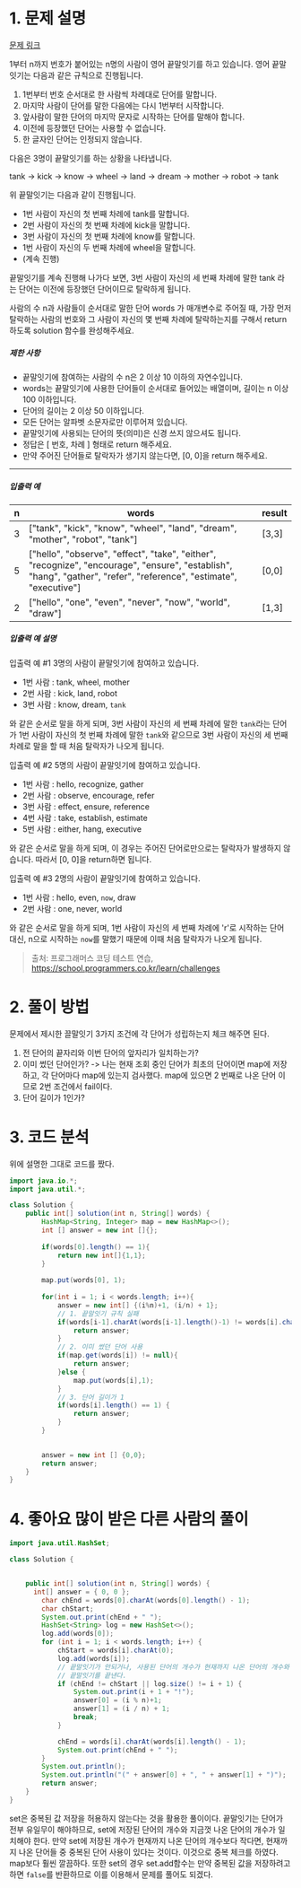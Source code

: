 # 1. 문제 설명

[문제 링크](https://school.programmers.co.kr/learn/courses/30/lessons/12981)

1부터 n까지 번호가 붙어있는 n명의 사람이 영어 끝말잇기를 하고 있습니다. 영어 끝말잇기는 다음과 같은 규칙으로 진행됩니다.

1. 1번부터 번호 순서대로 한 사람씩 차례대로 단어를 말합니다.
2. 마지막 사람이 단어를 말한 다음에는 다시 1번부터 시작합니다.
3. 앞사람이 말한 단어의 마지막 문자로 시작하는 단어를 말해야 합니다.
4. 이전에 등장했던 단어는 사용할 수 없습니다.
5. 한 글자인 단어는 인정되지 않습니다.

다음은 3명이 끝말잇기를 하는 상황을 나타냅니다.

tank → kick → know → wheel → land → dream → mother → robot → tank

위 끝말잇기는 다음과 같이 진행됩니다.

- 1번 사람이 자신의 첫 번째 차례에 tank를 말합니다.
- 2번 사람이 자신의 첫 번째 차례에 kick을 말합니다.
- 3번 사람이 자신의 첫 번째 차례에 know를 말합니다.
- 1번 사람이 자신의 두 번째 차례에 wheel을 말합니다.
- (계속 진행)

끝말잇기를 계속 진행해 나가다 보면, 3번 사람이 자신의 세 번째 차례에 말한 tank 라는 단어는 이전에 등장했던 단어이므로 탈락하게 됩니다.

사람의 수 n과 사람들이 순서대로 말한 단어 words 가 매개변수로 주어질 때, 가장 먼저 탈락하는 사람의 번호와 그 사람이 자신의 몇 번째 차례에 탈락하는지를 구해서 return 하도록 solution 함수를 완성해주세요.

##### 제한 사항



- 끝말잇기에 참여하는 사람의 수 n은 2 이상 10 이하의 자연수입니다.
- words는 끝말잇기에 사용한 단어들이 순서대로 들어있는 배열이며, 길이는 n 이상 100 이하입니다.
- 단어의 길이는 2 이상 50 이하입니다.
- 모든 단어는 알파벳 소문자로만 이루어져 있습니다.
- 끝말잇기에 사용되는 단어의 뜻(의미)은 신경 쓰지 않으셔도 됩니다.
- 정답은 [ 번호, 차례 ] 형태로 return 해주세요.
- 만약 주어진 단어들로 탈락자가 생기지 않는다면, [0, 0]을 return 해주세요.

------

##### 입출력 예



| n    | words                                                        | result |
| ---- | ------------------------------------------------------------ | ------ |
| 3    | ["tank", "kick", "know", "wheel", "land", "dream", "mother", "robot", "tank"] | [3,3]  |
| 5    | ["hello", "observe", "effect", "take", "either", "recognize", "encourage", "ensure", "establish", "hang", "gather", "refer", "reference", "estimate", "executive"] | [0,0]  |
| 2    | ["hello", "one", "even", "never", "now", "world", "draw"]    | [1,3]  |

##### 입출력 예 설명



입출력 예 #1
3명의 사람이 끝말잇기에 참여하고 있습니다.

- 1번 사람 : tank, wheel, mother
- 2번 사람 : kick, land, robot
- 3번 사람 : know, dream, `tank`

와 같은 순서로 말을 하게 되며, 3번 사람이 자신의 세 번째 차례에 말한 `tank`라는 단어가 1번 사람이 자신의 첫 번째 차례에 말한 `tank`와 같으므로 3번 사람이 자신의 세 번째 차례로 말을 할 때 처음 탈락자가 나오게 됩니다.

입출력 예 #2
5명의 사람이 끝말잇기에 참여하고 있습니다.

- 1번 사람 : hello, recognize, gather
- 2번 사람 : observe, encourage, refer
- 3번 사람 : effect, ensure, reference
- 4번 사람 : take, establish, estimate
- 5번 사람 : either, hang, executive

와 같은 순서로 말을 하게 되며, 이 경우는 주어진 단어로만으로는 탈락자가 발생하지 않습니다. 따라서 [0, 0]을 return하면 됩니다.

입출력 예 #3
2명의 사람이 끝말잇기에 참여하고 있습니다.

- 1번 사람 : hello, even, `now`, draw
- 2번 사람 : one, never, world

와 같은 순서로 말을 하게 되며, 1번 사람이 자신의 세 번째 차례에 'r'로 시작하는 단어 대신, n으로 시작하는 `now`를 말했기 때문에 이때 처음 탈락자가 나오게 됩니다.

> 출처: 프로그래머스 코딩 테스트 연습, https://school.programmers.co.kr/learn/challenges

# 2. 풀이 방법

문제에서 제시한 끌말잇기 3가지 조건에 각 단어가 성립하는지 체크 해주면 된다.

1. 전 단어의 끝자리와 이번 단어의 앞자리가 일치하는가? 
2. 이미 썼던 단어인가? -> 나는 현재 조회 중인 단어가 최초의 단어이면 map에 저장하고, 각 단어마다 map에 있는지 검사했다. map에 있으면 2 번째로 나온 단어 이므로 2번 조건에서 fail이다. 
3. 단어 길이가 1인가? 

# 3. 코드 분석 

위에 설명한 그대로 코드를 짰다. 

```java
import java.io.*;
import java.util.*;

class Solution {
    public int[] solution(int n, String[] words) {
        HashMap<String, Integer> map = new HashMap<>();
        int [] answer = new int []{};
        
        if(words[0].length() == 1){
            return new int[]{1,1};
        }
        
        map.put(words[0], 1);
        
        for(int i = 1; i < words.length; i++){
            answer = new int[] {(i%n)+1, (i/n) + 1};
            // 1. 끝말잇기 규칙 실패
            if(words[i-1].charAt(words[i-1].length()-1) != words[i].charAt(0)){
                return answer;
            }
            // 2. 이미 썼던 단어 사용  
            if(map.get(words[i]) != null){
                return answer;
            }else {
                map.put(words[i],1);
            }
            // 3. 단어 길이가 1
            if(words[i].length() == 1) {
                return answer;
            }
        }
        

        answer = new int [] {0,0};
        return answer;
    }
}
```

# 4. 좋아요 많이 받은 다른 사람의 풀이 

```java
import java.util.HashSet;

class Solution {


    public int[] solution(int n, String[] words) {
      int[] answer = { 0, 0 };
        char chEnd = words[0].charAt(words[0].length() - 1);
        char chStart;
        System.out.print(chEnd + " ");
        HashSet<String> log = new HashSet<>();
        log.add(words[0]);
        for (int i = 1; i < words.length; i++) {
            chStart = words[i].charAt(0);
            log.add(words[i]);
            // 끝말잇기가 안되거나, 사용된 단어의 개수가 현재까지 나온 단어의 개수와 일치하지 않을 경우
            // 끝말잇기를 끝낸다.
            if (chEnd != chStart || log.size() != i + 1) {
                System.out.print(i + 1 + "!");
                answer[0] = (i % n)+1;
                answer[1] = (i / n) + 1;
                break;
            }

            chEnd = words[i].charAt(words[i].length() - 1);
            System.out.print(chEnd + " ");
        }
        System.out.println();
        System.out.println("(" + answer[0] + ", " + answer[1] + ")");
        return answer;
    }
}
```

set은 중복된 값 저장을 허용하지 않는다는 것을 활용한 풀이이다. 
끝말잇기는 단어가 전부 유일무이 해야하므로, set에 저장된 단어의 개수와 지금껏 나온 단어의 개수가 일치해야 한다. 
만약 set에 저장된 개수가 현재까지 나온 단어의 개수보다 작다면, 현재까지 나온 단어들 중 중복된 단어 사용이 있다는 것이다. 이것으로 중복 체크를 하였다. 
map보다 훨씬 깔끔하다. 
또한 set의 경우 set.add함수는 만약 중복된 값을 저장하려고 하면 `false`를 반환하므로 이를 이용해서 문제를 풀어도 되겠다. 